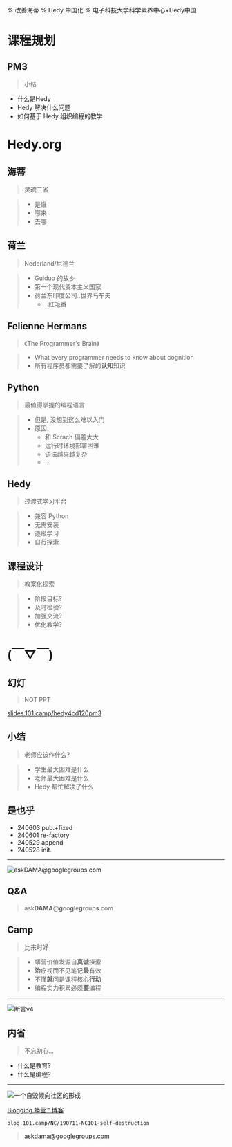 % 改善海蒂
% Hedy 中国化
% 电子科技大学科学素养中心+Hedy中国

# 课程规划

## PM3
> 小结

- 什么是Hedy
- Hedy 解决什么问题
- 如何基于 Hedy 组织编程的教学

# Hedy.org

## 海蒂
> 灵魂三省

>- 是谁
>- 哪来
>- 去哪

## 荷兰
> Nederland/尼德兰

>- Guiduo 的故乡
>- 第一个现代资本主义国家
>- 荷兰东印度公司..世界马车夫
>    - ..红毛番

## Felienne Hermans
> 《The Programmer's Brain》

>- What every programmer needs to know about cognition
>- 所有程序员都需要了解的**认知**知识

## Python
> 最值得掌握的编程语言

>- 但是, 没想到这么难以入门
>- 原因:
>    - 和 Scrach 偏差太大
>    - 运行时环境部署困难
>    - 语法越来越复杂
>    - ...

## Hedy
> 过渡式学习平台

>- 兼容 Python
>- 无需安装
>- 逐级学习
>- 自行探索

## 课程设计
> 教案化探索

>- 阶段目标?
>- 及时检验?
>- 加强交流?
>- 优化教学?

# (￣▽￣)

## 幻灯
> NOT PPT

[slides.101.camp/hedy4cd120pm3](http://slides.101.camp/hedy4cd120pm3.html)

## 小结
> 老师应该作什么?

>- 学生最大困难是什么
>- 老师最大困难是什么
>- Hedy 帮忙解决了什么

## 是也乎
- 240603 pub.+fixed
- 240601 re-factory
- 240529 append
- 240528 init.


-------

![ask**DAMA**@**g**oo**g**le**g**roup**s**.com](http://org.up.zoomquiet.top/omc/res/KEEP/kcn_ask-dama.jpg!/fh/420)

## Q&A
> ask**DAMA**@**g**oo**g**le**g**roup**s**.com

## Camp
> 比来时好


>- 蟒营价值发源自**真诚**探索
>- **治**疗视而不见笔记**最**有效
>- 不懂**就**问是课程核心**行动**
>- 编程实力积累必须**要**编程



------

![断言v4](https://ipic.zoomquiet.top/2022-09-25-theory101camp_v4.jpg)

## 内省
> 不忘初心...

- 什么是教育?
- 什么是编程?


------

![一个自毁倾向社区的形成](coscon/coscon19QA.gif)

[Blogging 蟒营™ 博客](https://blog.101.camp/NC/190711-NC101-self-destruction/)

    blog.101.camp/NC/190711-NC101-self-destruction
    
> askdama@googlegroups.com
